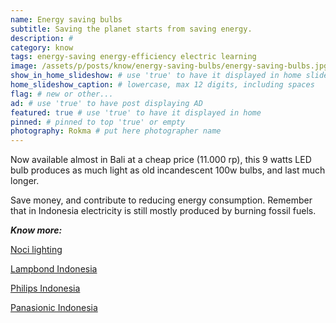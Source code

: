 ```yaml
---
name: Energy saving bulbs
subtitle: Saving the planet starts from saving energy.
description: #
category: know
tags: energy-saving energy-efficiency electric learning
image: /assets/p/posts/know/energy-saving-bulbs/energy-saving-bulbs.jpg
show_in_home_slideshow: # use 'true' to have it displayed in home slideshow
home_slideshow_caption: # lowercase, max 12 digits, including spaces
flag: # new or other...
ad: # use 'true' to have post displaying AD
featured: true # use 'true' to have it displayed in home
pinned: # pinned to top 'true' or empty
photography: Rokma # put here photographer name
---
```


Now available almost in Bali at a cheap price (11.000 rp), this 9 watts LED bulb produces as much light as old incandescent 100w bulbs, and last much longer.

Save money, and contribute to reducing energy consumption. Remember that in Indonesia electricity is still mostly produced by burning fossil fuels.

**_Know more:_**

[Noci lighting](http://nocilighting.com/)

[Lampbond Indonesia](https://www.lampbond1ndonesia.com/pabrik-lampu-led-distributor-grosir-cy2g)

[Philips Indonesia](http://www.lighting.philips.co.id/home)

[Panasionic Indonesia](https://panasonic.net/ecosolutions/lighting/id/)
